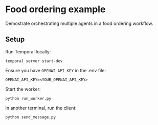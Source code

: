 # Food ordering example

Demostrate orchestrating multiple agents in a food ordering workflow.

## Setup

Run Temporal locally:
```shell
temporal server start-dev
```

Ensure you have `OPENAI_API_KEY` in the .env file:
```
OPENAI_API_KEY=<YOUR_OPENAI_API_KEY>
```

Start the worker:
```shell
python run_worker.py
```

In another terminal, run the client: 
```shell
python send_message.py
```